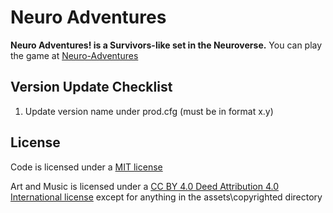 # Neuro Adventures
**Neuro Adventures! is a Survivors-like set in the Neuroverse.** You can play the game at [Neuro-Adventures](https://kotgedev.itch.io/neuro-adventures)

## Version Update Checklist 
1. Update version name under prod.cfg (must be in format x.y)

## License
Code is licensed under a [MIT license](LICENSE.md) 

Art and Music is licensed under a [CC BY 4.0 Deed Attribution 4.0 International license](https://creativecommons.org/licenses/by/4.0/deed.en) except for anything in the assets\copyrighted directory




